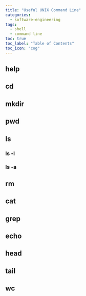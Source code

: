 ```yaml
---
title: "Useful UNIX Command Line"
categories:
  - software-engineering
tags:
  - shell
  - command line
toc: true
toc_label: "Table of Contents"
toc_icon: "cog"
---
```

## help

## cd

## mkdir

## pwd

## ls

### ls -l

### ls -a

## rm

## cat

## grep

## echo

## head

## tail

## wc

